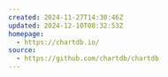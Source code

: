 ```yaml
---
created: 2024-11-27T14:30:46Z
updated: 2024-12-10T08:32:53Z
homepage:
  - https://chartdb.io/
source:
  - https://github.com/chartdb/chartdb
---
```

